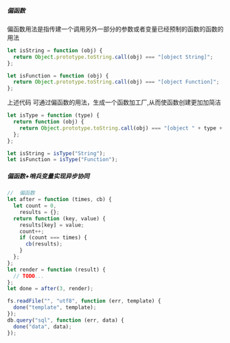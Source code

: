<!--
 * @Descripttion:
 * @Author: ganbowen
 * @Date: 2020-07-29 16:55:43
 * @LastEditors: ganbowen
 * @LastEditTime: 2020-07-29 17:31:03
-->

##### 偏函数

偏函数用法是指传建一个调用另外一部分的参数或者变量已经预制的函数的函数的用法

```js
let isString = function (obj) {
  return Object.prototype.toString.call(obj) === "[object String]";
};

let isFunction = function (obj) {
  return Object.prototype.toString.call(obj) === "[object Function]";
};
```

上述代码 可通过偏函数的用法，生成一个函数加工厂,从而使函数创建更加加简洁

```js
let isType = function (type) {
  return function (obj) {
    return Object.prototype.toString.call(obj) === "[object " + type + "]";
  };
};

let isString = isType("String");
let isFunction = isType("Function");
```

##### 偏函数+哨兵变量实现异步协同

```js
//  偏函数
let after = function (times, cb) {
  let count = 0,
    results = {};
  return function (key, value) {
    results[key] = value;
    count++;
    if (count === times) {
      cb(results);
    }
  };
};
let render = function (result) {
  // TODO...
};
let done = after(3, render);

fs.readFile("", "utf8", function (err, template) {
  done("template", template);
});
db.query("sql", function (err, data) {
  done("data", data);
});
```
